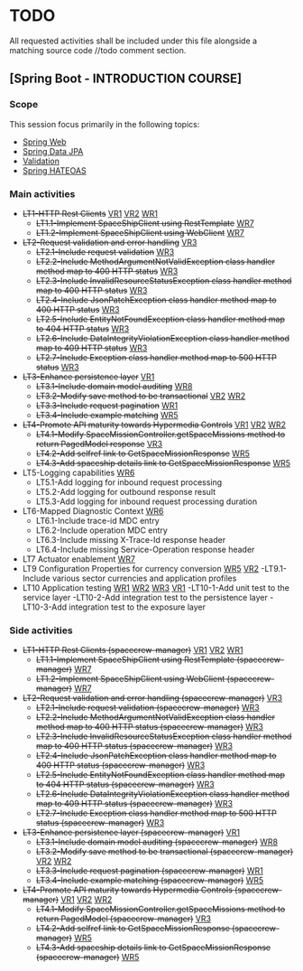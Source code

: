# TODO

All requested activities shall be included under this file alongside a matching source code //todo comment section.

## [Spring Boot - INTRODUCTION COURSE]

### Scope

This session focus primarily in the following topics:

* [Spring Web](https://docs.spring.io/spring-boot/docs/2.4.5/reference/htmlsingle/#boot-features-developing-web-applications)
* [Spring Data JPA](https://docs.spring.io/spring-boot/docs/2.4.5/reference/htmlsingle/#boot-features-jpa-and-spring-data)
* [Validation](https://docs.spring.io/spring-boot/docs/2.4.5/reference/htmlsingle/#boot-features-validation)
* [Spring HATEOAS](https://docs.spring.io/spring-boot/docs/2.4.5/reference/htmlsingle/#boot-features-spring-hateoas)

### Main activities

- ~~LT1-HTTP Rest Clients~~
  [VR1](https://app.pluralsight.com/library/courses/spring-big-picture/table-of-contents)
  [VR2](https://app.pluralsight.com/library/courses/spring-boot-fundamentals/table-of-contents)
  [WR1](https://www.baeldung.com/spring-boot-start#web-and-the-controller)
   - ~~LT1.1-Implement SpaceShipClient using RestTemplate~~ [WR7](https://www.baeldung.com/spring-webclient-resttemplate)
   - ~~LT1.2-Implement SpaceShipClient using WebClient~~ [WR7](https://www.baeldung.com/spring-webclient-resttemplate)
- ~~LT2-Request validation and error handling~~ [VR3](https://app.pluralsight.com/player?course=spring-rest&author=peter-vanrijn&name=f22098f6-6f8a-4d98-a7f4-be46cdb4ecb0&clip=0&mode=live)
   - ~~LT2.1-Include request validation~~ [WR3](https://www.baeldung.com/exception-handling-for-rest-with-spring)
   - ~~LT2.2-Include MethodArgumentNotValidException class handler method map to 400 HTTP status~~ [WR3](https://www.baeldung.com/exception-handling-for-rest-with-spring)
   - ~~LT2.3-Include InvalidResourceStatusException class handler method map to 400 HTTP status~~ [WR3](https://www.baeldung.com/exception-handling-for-rest-with-spring)
   - ~~LT2.4-Include JsonPatchException class handler method map to 400 HTTP status~~ [WR3](https://www.baeldung.com/exception-handling-for-rest-with-spring)
   - ~~LT2.5-Include EntityNotFoundException class handler method map to 404 HTTP status~~ [WR3](https://www.baeldung.com/exception-handling-for-rest-with-spring)
   - ~~LT2.6-Include DataIntegrityViolationException class handler method map to 409 HTTP status~~ [WR3](https://www.baeldung.com/exception-handling-for-rest-with-spring)
   - ~~LT2.7-Include Exception class handler method map to 500 HTTP status~~ [WR3](https://www.baeldung.com/exception-handling-for-rest-with-spring)
- ~~LT3-Enhance persistence layer~~ [VR1](https://app.pluralsight.com/library/courses/spring-data-jpa-getting-started/table-of-contents)
   - ~~LT3.1-Include domain model auditing~~ [WR8](https://www.baeldung.com/database-auditing-jpa#spring)
   - ~~LT3.2-Modify save method to be transactional~~ [VR2](https://app.pluralsight.com/library/courses/data-transactions-spring/table-of-contents)
     [WR2](https://www.baeldung.com/transaction-configuration-with-jpa-and-spring)
   - ~~LT3.3-Include request pagination~~ [WR1](https://www.baeldung.com/spring-data-jpa-pagination-sorting)
   - ~~LT3.4-Include example matching~~ [WR5](https://www.baeldung.com/spring-data-query-by-example)
- ~~LT4-Promote API maturity towards Hypermedia Controls~~
  [VR1](https://app.pluralsight.com/library/courses/spring-big-picture/table-of-contents)
  [VR2](https://app.pluralsight.com/library/courses/spring-boot-fundamentals/table-of-contents)
  [WR2](https://spring.io/guides/gs/rest-service/)
   - ~~LT4.1-Modify SpaceMissionController.getSpaceMissions method to return PagedModel response~~ [VR3](https://app.pluralsight.com/player?course=spring-rest&author=peter-vanrijn&name=6fbffaa5-c1eb-4961-81b8-f34ef28cf5f6&clip=0&mode=live)
   - ~~LT4.2-Add selfref link to GetSpaceMissionResponse~~ [WR5](https://www.baeldung.com/spring-hateoas-tutorial)
   - ~~LT4.3-Add spaceship details link to GetSpaceMissionResponse~~ [WR5](https://www.baeldung.com/spring-hateoas-tutorial)
- LT5-Logging capabilities [WR6](https://www.baeldung.com/mdc-in-log4j-2-logback#mdc-in-slf4jlogback)
  - LT5.1-Add logging for inbound request processing
  - LT5.2-Add logging for outbound response result  
  - LT5.3-Add logging for inbound request processing duration
- LT6-Mapped Diagnostic Context [WR6](https://www.baeldung.com/mdc-in-log4j-2-logback#mdc-in-slf4jlogback)
  - LT6.1-Include trace-id MDC entry  
  - LT6.2-Include operation MDC entry
  - LT6.3-Include missing X-Trace-Id response header
  - LT6.4-Include missing Service-Operation response header
- LT7 Actuator enablement [WR7](https://www.baeldung.com/spring-boot-actuators)
- LT9 Configuration Properties for currency conversion [WR5](https://www.baeldung.com/configuration-properties-in-spring-boot) [VR2](https://app.pluralsight.com/player?course=spring-boot-efficient-development-configuration-deployment&author=dustin-schultz&name=spring-boot-efficient-development-configuration-deployment-m3&clip=0&mode=live)
  -LT9.1-Include various sector currencies and application profiles
- LT10 Application testing [WR1](https://www.baeldung.com/spring-boot-testing) [WR2](https://docs.spring.io/spring-boot/docs/current/reference/html/boot-features-testing.html) [WR3](https://www.tutorialspoint.com/spring_boot/spring_boot_unit_test_cases.htm) [VR1](https://app.pluralsight.com/player?course=tdd-spring-junit5&author=steven-haines&name=d8650a91-07c1-4b80-acbb-ee6c5cdf066d&clip=0&mode=live)
  -LT10-1-Add unit test to the service layer
  -LT10-2-Add integration test to the persistence layer
  -LT10-3-Add integration test to the exposure layer

### Side activities

- ~~LT1-HTTP Rest Clients (spacecrew-manager)~~
  [VR1](https://app.pluralsight.com/library/courses/spring-big-picture/table-of-contents)
  [VR2](https://app.pluralsight.com/library/courses/spring-boot-fundamentals/table-of-contents)
  [WR1](https://www.baeldung.com/spring-boot-start#web-and-the-controller)
   - ~~LT1.1-Implement SpaceShipClient using RestTemplate (spacecrew-manager)~~ [WR7](https://www.baeldung.com/spring-webclient-resttemplate)
   - ~~LT1.2-Implement SpaceShipClient using WebClient (spacecrew-manager)~~ [WR7](https://www.baeldung.com/spring-webclient-resttemplate)
- ~~LT2-Request validation and error handling (spacecrew-manager)~~ [VR3](https://app.pluralsight.com/player?course=spring-rest&author=peter-vanrijn&name=f22098f6-6f8a-4d98-a7f4-be46cdb4ecb0&clip=0&mode=live)
   - ~~LT2.1-Include request validation (spacecrew-manager)~~ [WR3](https://www.baeldung.com/exception-handling-for-rest-with-spring)
   - ~~LT2.2-Include MethodArgumentNotValidException class handler method map to 400 HTTP status (spacecrew-manager)~~ [WR3](https://www.baeldung.com/exception-handling-for-rest-with-spring)
   - ~~LT2.3-Include InvalidResourceStatusException class handler method map to 400 HTTP status (spacecrew-manager)~~ [WR3](https://www.baeldung.com/exception-handling-for-rest-with-spring)
   - ~~LT2.4-Include JsonPatchException class handler method map to 400 HTTP status (spacecrew-manager)~~ [WR3](https://www.baeldung.com/exception-handling-for-rest-with-spring)
   - ~~LT2.5-Include EntityNotFoundException class handler method map to 404 HTTP status (spacecrew-manager)~~ [WR3](https://www.baeldung.com/exception-handling-for-rest-with-spring)
   - ~~LT2.6-Include DataIntegrityViolationException class handler method map to 409 HTTP status (spacecrew-manager)~~ [WR3](https://www.baeldung.com/exception-handling-for-rest-with-spring)
   - ~~LT2.7-Include Exception class handler method map to 500 HTTP status (spacecrew-manager)~~ [WR3](https://www.baeldung.com/exception-handling-for-rest-with-spring)
- ~~LT3-Enhance persistence layer (spacecrew-manager)~~ [VR1](https://app.pluralsight.com/library/courses/spring-data-jpa-getting-started/table-of-contents)
   - ~~LT3.1-Include domain model auditing (spacecrew-manager)~~ [WR8](https://www.baeldung.com/database-auditing-jpa#spring)
   - ~~LT3.2-Modify save method to be transactional (spacecrew-manager)~~ [VR2](https://app.pluralsight.com/library/courses/data-transactions-spring/table-of-contents)
     [WR2](https://www.baeldung.com/transaction-configuration-with-jpa-and-spring)
   - ~~LT3.3-Include request pagination (spacecrew-manager)~~ [WR1](https://www.baeldung.com/spring-data-jpa-pagination-sorting)
   - ~~LT3.4-Include example matching (spacecrew-manager)~~ [WR5](https://www.baeldung.com/spring-data-query-by-example)
- ~~LT4-Promote API maturity towards Hypermedia Controls (spacecrew-manager)~~
  [VR1](https://app.pluralsight.com/library/courses/spring-big-picture/table-of-contents)
  [VR2](https://app.pluralsight.com/library/courses/spring-boot-fundamentals/table-of-contents)
  [WR2](https://spring.io/guides/gs/rest-service/)
   - ~~LT4.1-Modify SpaceMissionController.getSpaceMissions method to return PagedModel<GetSpaceMissionResponse> (spacecrew-manager)~~ [VR3](https://app.pluralsight.com/player?course=spring-rest&author=peter-vanrijn&name=6fbffaa5-c1eb-4961-81b8-f34ef28cf5f6&clip=0&mode=live)
   - ~~LT4.2-Add selfref link to GetSpaceMissionResponse (spacecrew-manager)~~ [WR5](https://www.baeldung.com/spring-hateoas-tutorial)
   - ~~LT4.3-Add spaceship details link to GetSpaceMissionResponse (spacecrew-manager)~~ [WR5](https://www.baeldung.com/spring-hateoas-tutorial)